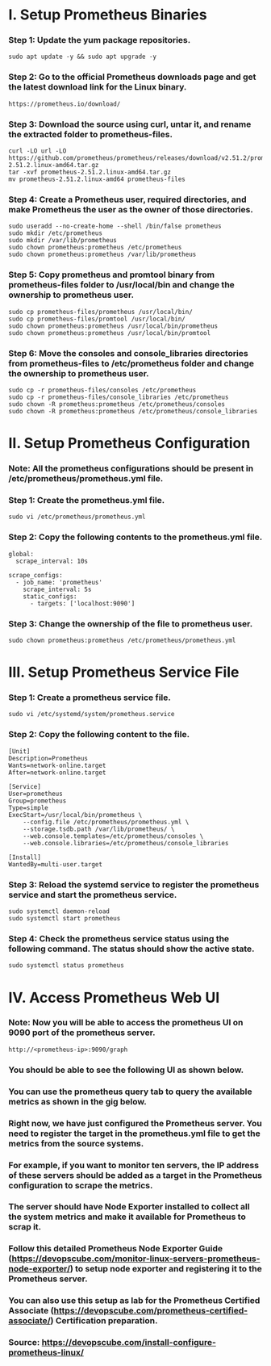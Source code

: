 # I. Setup Prometheus Binaries #

### Step 1: Update the yum package repositories.
```
sudo apt update -y && sudo apt upgrade -y
```

### Step 2: Go to the official Prometheus downloads page and get the latest download link for the Linux binary.
```
https://prometheus.io/download/
```

### Step 3: Download the source using curl, untar it, and rename the extracted folder to prometheus-files.
```
curl -LO url -LO https://github.com/prometheus/prometheus/releases/download/v2.51.2/prometheus-2.51.2.linux-amd64.tar.gz
tar -xvf prometheus-2.51.2.linux-amd64.tar.gz
mv prometheus-2.51.2.linux-amd64 prometheus-files
```

### Step 4: Create a Prometheus user, required directories, and make Prometheus the user as the owner of those directories.
```
sudo useradd --no-create-home --shell /bin/false prometheus
sudo mkdir /etc/prometheus
sudo mkdir /var/lib/prometheus
sudo chown prometheus:prometheus /etc/prometheus
sudo chown prometheus:prometheus /var/lib/prometheus
```

### Step 5: Copy prometheus and promtool binary from prometheus-files folder to /usr/local/bin and change the ownership to prometheus user.
```
sudo cp prometheus-files/prometheus /usr/local/bin/
sudo cp prometheus-files/promtool /usr/local/bin/
sudo chown prometheus:prometheus /usr/local/bin/prometheus
sudo chown prometheus:prometheus /usr/local/bin/promtool
```

### Step 6: Move the consoles and console_libraries directories from prometheus-files to /etc/prometheus folder and change the ownership to prometheus user.
```
sudo cp -r prometheus-files/consoles /etc/prometheus
sudo cp -r prometheus-files/console_libraries /etc/prometheus
sudo chown -R prometheus:prometheus /etc/prometheus/consoles
sudo chown -R prometheus:prometheus /etc/prometheus/console_libraries
```


# II. Setup Prometheus Configuration #

### Note: All the prometheus configurations should be present in /etc/prometheus/prometheus.yml file.

### Step 1: Create the prometheus.yml file.
```
sudo vi /etc/prometheus/prometheus.yml
```

### Step 2: Copy the following contents to the prometheus.yml file.
```
global:
  scrape_interval: 10s

scrape_configs:
  - job_name: 'prometheus'
    scrape_interval: 5s
    static_configs:
      - targets: ['localhost:9090']
```

### Step 3: Change the ownership of the file to prometheus user.
```
sudo chown prometheus:prometheus /etc/prometheus/prometheus.yml
```


# III. Setup Prometheus Service File #

### Step 1: Create a prometheus service file.
```
sudo vi /etc/systemd/system/prometheus.service
```

### Step 2: Copy the following content to the file.
```
[Unit]
Description=Prometheus
Wants=network-online.target
After=network-online.target

[Service]
User=prometheus
Group=prometheus
Type=simple
ExecStart=/usr/local/bin/prometheus \
    --config.file /etc/prometheus/prometheus.yml \
    --storage.tsdb.path /var/lib/prometheus/ \
    --web.console.templates=/etc/prometheus/consoles \
    --web.console.libraries=/etc/prometheus/console_libraries

[Install]
WantedBy=multi-user.target
```

### Step 3: Reload the systemd service to register the prometheus service and start the prometheus service.
```
sudo systemctl daemon-reload
sudo systemctl start prometheus
```

### Step 4: Check the prometheus service status using the following command. The status should show the active state.
```
sudo systemctl status prometheus
```


# IV. Access Prometheus Web UI #

### Note: Now you will be able to access the prometheus UI on 9090 port of the prometheus server.
```
http://<prometheus-ip>:9090/graph
```
### You should be able to see the following UI as shown below.
### You can use the prometheus query tab to query the available metrics as shown in the gig below.
### Right now, we have just configured the Prometheus server. You need to register the target in the prometheus.yml file to get the metrics from the source systems.
### For example, if you want to monitor ten servers, the IP address of these servers should be added as a target in the Prometheus configuration to scrape the metrics.
### The server should have Node Exporter installed to collect all the system metrics and make it available for Prometheus to scrap it.
### Follow this detailed Prometheus Node Exporter Guide (https://devopscube.com/monitor-linux-servers-prometheus-node-exporter/) to setup node exporter and registering it to the Prometheus server. 
### You can also use this setup as lab for the Prometheus Certified Associate (https://devopscube.com/prometheus-certified-associate/) Certification preparation.

### Source: https://devopscube.com/install-configure-prometheus-linux/
